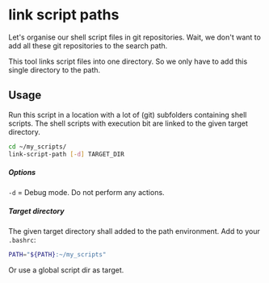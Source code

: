 # link script paths

Let's organise our shell script files in git repositories. Wait, we don't
want to add all these git repositories to the search path.

This tool links script files into one directory. So we only have to add this
single directory to the path.

## Usage

Run this script in a location with a lot of (git) subfolders containing
shell scripts. The shell scripts with execution bit are linked to
the given target directory.

```sh
cd ~/my_scripts/
link-script-path [-d] TARGET_DIR
```

##### Options
`-d` = Debug mode. Do not perform any actions.


##### Target directory
The given target directory shall added to the path environment.
Add to your `.bashrc`:
```sh
PATH="${PATH}:~/my_scripts"
```

Or use a global script dir as target.

